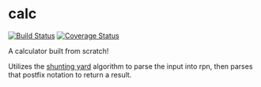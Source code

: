 # calc

[![Build Status](https://travis-ci.org/kujenga/calc.svg?branch=master)](https://travis-ci.org/kujenga/calc)
[![Coverage Status](https://coveralls.io/repos/kujenga/calc/badge.svg?branch=master&service=github)](https://coveralls.io/github/kujenga/calc?branch=master)

A calculator built from scratch!

Utilizes the [shunting yard](https://en.wikipedia.org/wiki/Shunting-yard_algorithm) algorithm to parse the input into rpn, then parses that postfix notation to return a result.

